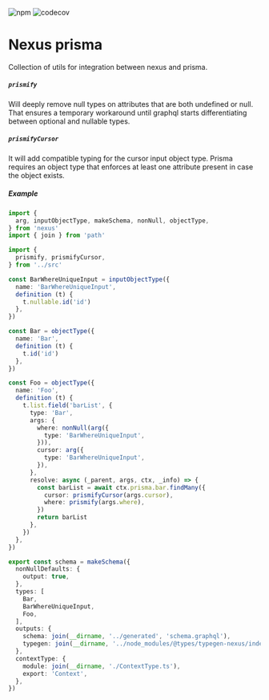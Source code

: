 ![npm](https://img.shields.io/npm/v/@txo/nexus-prisma)
![codecov](https://img.shields.io/codecov/c/github/technology-studio/nexus-prisma)
# Nexus prisma

Collection of utils for integration between nexus and prisma.

##### `prismify`

Will deeply remove null types on attributes that are both undefined or null. That ensures a temporary workaround until graphql starts differentiating between optional and nullable types.

##### `prismifyCursor`

It will add compatible typing for the cursor input object type. Prisma requires an object type that enforces at least one attribute present in case the object exists.

##### Example
```typescript:example/Schema.ts [7]
import {
  arg, inputObjectType, makeSchema, nonNull, objectType,
} from 'nexus'
import { join } from 'path'

import {
  prismify, prismifyCursor,
} from '../src'

const BarWhereUniqueInput = inputObjectType({
  name: 'BarWhereUniqueInput',
  definition (t) {
    t.nullable.id('id')
  },
})

const Bar = objectType({
  name: 'Bar',
  definition (t) {
    t.id('id')
  },
})

const Foo = objectType({
  name: 'Foo',
  definition (t) {
    t.list.field('barList', {
      type: 'Bar',
      args: {
        where: nonNull(arg({
          type: 'BarWhereUniqueInput',
        })),
        cursor: arg({
          type: 'BarWhereUniqueInput',
        }),
      },
      resolve: async (_parent, args, ctx, _info) => {
        const barList = await ctx.prisma.bar.findMany({
          cursor: prismifyCursor(args.cursor),
          where: prismify(args.where),
        })
        return barList
      },
    })
  },
})

export const schema = makeSchema({
  nonNullDefaults: {
    output: true,
  },
  types: [
    Bar,
    BarWhereUniqueInput,
    Foo,
  ],
  outputs: {
    schema: join(__dirname, '../generated', 'schema.graphql'),
    typegen: join(__dirname, '../node_modules/@types/typegen-nexus/index.d.ts'),
  },
  contextType: {
    module: join(__dirname, './ContextType.ts'),
    export: 'Context',
  },
})

```
